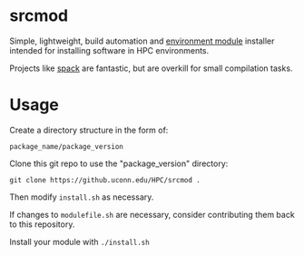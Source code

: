 # srcmod

Simple, lightweight, build automation and
[environment module](https://en.wikipedia.org/wiki/Environment_Modules_(software)) installer
intended for installing software in HPC environments.

Projects like [spack](/llnl/spack) are fantastic,
but are overkill for small compilation tasks.

# Usage

Create a directory structure in the form of:

    package_name/package_version

Clone this git repo to use the "package_version" directory:

	git clone https://github.uconn.edu/HPC/srcmod .

Then modify `install.sh` as necessary.

If changes to `modulefile.sh` are necessary,
consider contributing them back to this repository.

Install your module with `./install.sh`
